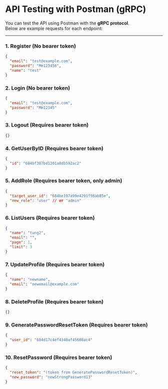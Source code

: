 # API Testing with Postman (gRPC)

You can test the API using Postman with the **gRPC protocol**.  
Below are example requests for each endpoint:

---

### 1. Register (No bearer token)
```json
{
  "email": "test@example.com",
  "password": "Mm123456",
  "name": "test"
}
```

### 2. Login (No bearer token)
```json
{
  "email": "test@example.com",
  "password": "Mm12345"
}
```

### 3. Logout (Requires bearer token)
```json
{}
```

### 4. GetUserByID (Requires bearer token)
```json
{
  "id": "684bf307bd1201a8db592ac2"
}
```

### 5. AddRole (Requires bearer token, only admin)
```json
{
  "target_user_id": "684be197a99e4291f56ab85e",
  "new_role": "user" // or "admin"
}
```

### 6. ListUsers (Requires bearer token)
```json
{
  "name": "tung2",
  "email": "",
  "page": 1,
  "limit": 3
}
```

### 7. UpdateProfile (Requires bearer token)
```json
{
  "name": "newname",
  "email": "newemail@example.com"
}
```

### 8. DeleteProfile (Requires bearer token)
```json
{}
```

### 9. GeneratePasswordResetToken (Requires bearer token)
```json
{
  "user_id": "684d17c4ef4340af45608ac4"
}
```

### 10. ResetPassword (Requires bearer token)
```json
{
  "reset_token": "(token from GeneratePasswordResetToken)",
  "new_password": "newStrongPassword13"
}
```